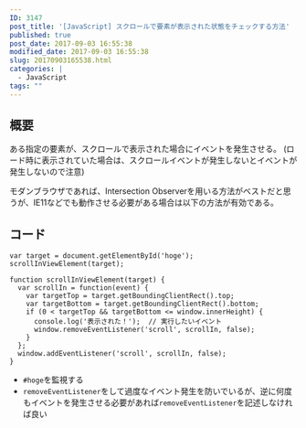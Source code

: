 ```yaml
---
ID: 3147
post_title: '[JavaScript] スクロールで要素が表示された状態をチェックする方法'
published: true
post_date: 2017-09-03 16:55:38
modified_date: 2017-09-03 16:55:38
slug: 20170903165538.html
categories: |
  - JavaScript
tags: ""
---
```

## 概要

ある指定の要素が、スクロールで表示された場合にイベントを発生させる。
(ロード時に表示されていた場合は、スクロールイベントが発生しないとイベントが発生しないので注意)

モダンブラウザであれば、Intersection Observerを用いる方法がベストだと思うが、IE11などでも動作させる必要がある場合は以下の方法が有効である。

<!--more-->

## コード

```language-javascript
var target = document.getElementById('hoge');
scrollInViewElement(target);

function scrollInViewElement(target) {
  var scrollIn = function(event) {
    var targetTop = target.getBoundingClientRect().top;
    var targetBottom = target.getBoundingClientRect().bottom;
    if (0 < targetTop && targetBottom <= window.innerHeight) {
      console.log('表示された！');  // 実行したいイベント
      window.removeEventListener('scroll', scrollIn, false);
    }
  };
  window.addEventListener('scroll', scrollIn, false);
}
```

* `#hoge`を監視する
* `removeEventListener`をして過度なイベント発生を防いでいるが、逆に何度もイベントを発生させる必要があれば`removeEventListener`を記述しなければ良い